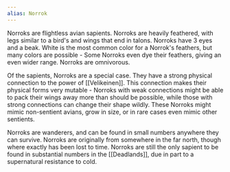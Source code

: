 ```yaml
---
alias: Norrok
---
```

Norroks are flightless avian sapients. Norroks are heavily feathered, with legs similar to a bird's and wings that end in talons. Norroks have 3 eyes and a beak. White is the most common color for a Norrok's feathers, but many colors are possible - Some Norroks even dye their feathers, giving an even wider range. Norroks are omnivorous.

Of the sapients, Norroks are a special case. They have a strong physical connection to the power of [[Velikeinen]]. This connection makes their physical forms very mutable - Norroks with weak connections might be able to pack their wings away more than should be possible, while those with strong connections can change their shape wildly. These Norroks might mimic non-sentient avians, grow in size, or in rare cases even mimic other sentients.

Norroks are wanderers, and can be found in small numbers anywhere they can survive. Norroks are originally from somewhere in the far north, though where exactly has been lost to time. Norroks are still the only sapient to be found in substantial numbers in the [[Deadlands]], due in part to a supernatural resistance to cold.

